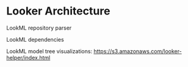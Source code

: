 # Looker Architecture

LookML repository parser

LookML dependencies

LookML model tree visualizations:
https://s3.amazonaws.com/looker-helper/index.html
